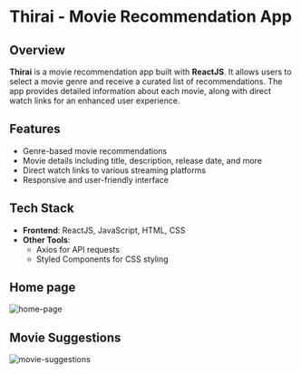# Thirai - Movie Recommendation App

## Overview
**Thirai** is a movie recommendation app built with **ReactJS**. It allows users to select a movie genre and receive a curated list of recommendations. The app provides detailed information about each movie, along with direct watch links for an enhanced user experience.

## Features
- Genre-based movie recommendations
- Movie details including title, description, release date, and more
- Direct watch links to various streaming platforms
- Responsive and user-friendly interface

## Tech Stack
- **Frontend**: ReactJS, JavaScript, HTML, CSS
- **Other Tools**: 
  - Axios for API requests
  - Styled Components for CSS styling

## Home page
![home-page](https://github.com/user-attachments/assets/e8e0f47f-9584-4743-b5a4-4b003e197171)

## Movie Suggestions
![movie-suggestions](https://github.com/user-attachments/assets/d37ca1d7-9fa4-471d-8856-ba27e69908a8)


